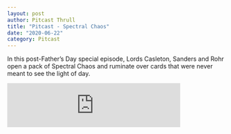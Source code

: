 ```yaml
---
layout: post
author: Pitcast Thrull
title: "Pitcast - Spectral Chaos"
date: "2020-06-22"
category: Pitcast
---
```


In this post-Father’s Day special episode,  Lords Casleton, Sanders and Rohr open a pack of Spectral Chaos and ruminate over cards that were never meant to see the light of day.

<iframe src="https://anchor.fm/pitcast/embed/episodes/Spectral-Chaos-efo2oe" height="102px" width="400px" frameborder="0" scrolling="no"></iframe>
